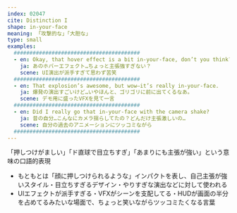 ```yaml
---
index: 02047
cite: Distinction I
shape: in-your-face
meaning: 「攻撃的な」「大胆な」
type: small
examples:
  ########################################
  - en: Okay, that hover effect is a bit in-your-face, don’t you think?
    ja: あのホバーエフェクト…ちょっと主張強すぎない？
    scene: UI演出が派手すぎて思わず苦笑
  ########################################
  - en: That explosion’s awesome, but wow—it’s really in-your-face.
    ja: 爆発の演出すごいけど…いやほんと、ゴリゴリに前に出てくるなあ。
    scene: デモ用に盛ったVFXを見て一言
  ########################################
  - en: Did I really go that in-your-face with the camera shake?
    ja: 昔の自分…こんなにカメラ揺らしてたの？どんだけ主張激しいの…
    scene: 自分の過去のアニメーションにツッコミながら
  ########################################
---
```


「押しつけがましい」「ド直球で目立ちすぎ」「あまりにも主張が強い」という意味の口語的表現

- もともとは「顔に押しつけられるような」インパクトを表し、自己主張が強いスタイル・目立ちすぎるデザイン・やりすぎな演出などに対して使われる
- UIエフェクトが派手すぎる・VFXがシーンを支配してる・HUDが画面の半分を占めてるみたいな場面で、ちょっと笑いながらツッコミたくなる言葉
